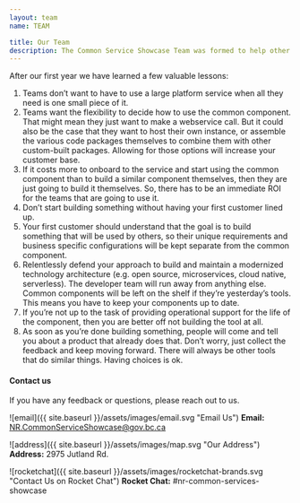 ```yaml
---
layout: team
name: TEAM

title: Our Team
description: The Common Service Showcase Team was formed to help other development teams find and easily onboard to common services to reduce the duplication of software capabilities.
---
```

After our first year we have learned a few valuable lessons:

1. Teams don’t want to have to use a large platform service when all they need is one small piece of it.
1. Teams want the flexibility to decide how to use the common component. That might mean they just want to make a webservice call.  But it could also be the case that they want to host their own instance, or assemble the various code packages themselves to combine them with other custom-built packages. Allowing for those options will increase your customer base.
1. If it costs more to onboard to the service and start using the common component than to build a similar component themselves, then they are just going to build it themselves. So, there has to be an immediate ROI for the teams that are going to use it.
1. Don’t start building something without having your first customer lined up.
1. Your first customer should understand that the goal is to build something that will be used by others, so their unique requirements and business specific configurations will be kept separate from the common component.
1. Relentlessly defend your approach to build and maintain a modernized technology architecture (e.g. open source, microservices, cloud native, serverless). The developer team will run away from anything else. Common components will be left on the shelf if they’re yesterday’s tools. This means you have to keep your components up to date.
1. If you’re not up to the task of providing operational support for the life of the component, then you are better off not building the tool at all.
1. As soon as you’re done building something, people will come and tell you about a product that already does that.  Don’t worry, just collect the feedback and keep moving forward. There will always be other tools that do similar things. Having choices is ok.

#### Contact us

If you have any feedback or questions, please reach out to us.

![email]({{ site.baseurl }}/assets/images/email.svg "Email Us")
**Email:** NR.CommonServiceShowcase@gov.bc.ca


![address]({{ site.baseurl }}/assets/images/map.svg "Our Address")
**Address:** 2975 Jutland Rd.


![rocketchat]({{ site.baseurl }}/assets/images/rocketchat-brands.svg "Contact Us on Rocket Chat")
**Rocket Chat:** #nr-common-services-showcase
